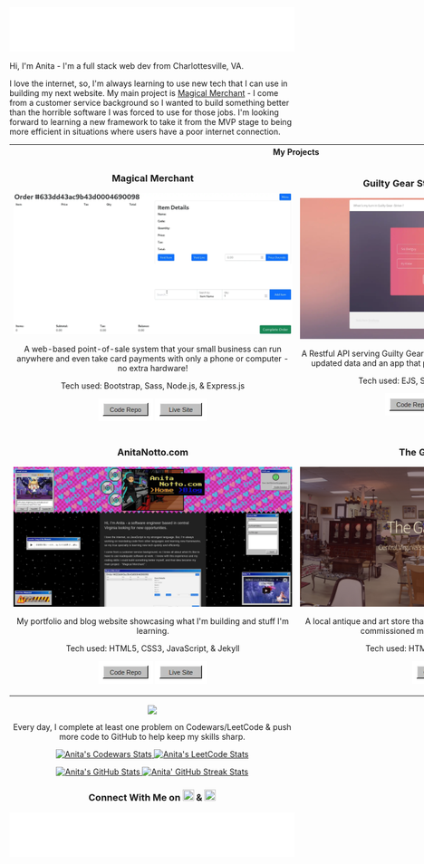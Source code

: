 <a href="#header"><img id="header" src="assets/header.svg"></a>
<br>
<p>Hi, I'm Anita - I'm a full stack web dev from Charlottesville, VA.</p>
<p>I love the internet, so, I'm always learning to use new tech that I can use in building my next website. My main project is <a href="https://magical-merchant.cyclic.app">Magical Merchant</a> - I come from a customer service background so I wanted to build something better than the horrible software I was forced to use for those jobs. I'm looking forward to learning a new framework to take it from the MVP stage to being more efficient in situations where users have a poor internet connection.</p>
<p></p>
<table style="width:1012px;">
  <th colspan="2">My Projects</th>
  <tr width="100%">
    <td width="50%" style="text-align: center;">
      <h3 align="center">Magical Merchant</h3>
      <a href="https://magical-merchant.cyclic.app" target="_blank"><img src="assets/mm.webp" alt="Magical Merchant Screenshot"></a>
      <p>A web-based point-of-sale system that your small business can run anywhere and even take card payments with only a phone or computer - no extra hardware!</p>
      <p>Tech used: Bootstrap, Sass, Node.js, & Express.js</p>
      <p align="center">
      <a href="https://github.com/anitanotto/magical-merchant" target="_blank"><img src="assets/repobutton.webp"></a>
      <a href="https://magical-merchant.cyclic.app" target="_blank"><img src="assets/sitebutton.webp"></a>
      </p>
    </td>
    <td width="50%" style="text-align: center;">
      <h3 align="center">Guilty Gear Strive Frame Data API</h3>
      <a href="https://ggst-framedata.onrender.com/" target="_blank"><img src="assets/gg.webp" alt="Guilty Gear API Screenshot"></a>
      <p>A Restful API serving Guilty Gear Strive frame data, plus a script to scrape updated data and an app that pulls data from the API and analyzes it.</p>
      <p>Tech used: EJS, Sass, Node.js, & Express.js</p>
      <p align="center">
      <a href="https://github.com/anitanotto/ggst-framedata"><img src="assets/repobutton.webp"></a>
      <a href="https://ggst-framedata.onrender.com/" target="_blank"><img src="assets/sitebutton.webp"></a>
      </p>
    </td>
  </tr>
  <tr width="100%">
    <td width="50%" style="text-align: center;">
      <h3 align="center">AnitaNotto.com</h3>
      <a href="https://anitanotto.com" target="_blank"><img src="assets/portfolio.webp" alt="Portfolio Site Screenshot"></a>
      <p>My portfolio and blog website showcasing what I'm building and stuff I'm learning.</p>
      <p>Tech used: HTML5, CSS3, JavaScript, & Jekyll</p>
      <p align="center">
      <a href="https://github.com/anitanotto/portfolio-2023" target="_blank"><img src="assets/repobutton.webp"></a>
      <a href="https://anitanotto.com" target="_blank"><img src="assets/sitebutton.webp"></a>
      </p>
    </td>
    <td width="50%" style="text-align: center;">
      <h3 align="center">The Gallery on 15</h3>
      <a href="https://github.com/anitanotto/the-gallery-on-15" target="_blank"><img src="assets/gallery-on-15.webp" alt="Gallery on 15 Site Screenshot"></a>
      <p>A local antique and art store that has been in business for over 30 years commissioned me to build their web page.</p>
      <p>Tech used: HTML5, CSS3, & JavaScript</p>
      <p align="center">
      <a href="https://github.com/anitanotto/the-gallery-on-15" target="_blank"><img src="assets/repobutton.webp"></a>
      </p>
    </td>
  </tr>
</table>

<p align="center"><img align="center" src="https://media.tenor.com/OiyTQG6pD1IAAAAM/rage-anime.gif"></p>
<p align="center">Every day, I complete at least one problem on Codewars/LeetCode & push more code to GitHub to help keep my skills sharp.</p>
<p align="center">
<a href="https://www.codewars.com/users/hammock-sleeper">
  <img style="width: 408px;" alt="Anita's Codewars Stats" src="https://clever-overshirt-ant.cyclic.app/api/?username=hammock-sleeper&card&customcolor=bg:2e3440_fg:0891b2_text:ffffff_logo:ffffff_stroke:ffffff" />
</a>
<a href="https://leetcode.com/anitanotto/">
  <img style="width: 408px;" alt="Anita's LeetCode Stats" src="https://leetcard.jacoblin.cool/anitanotto?theme=nord&width=503&height=226&border=0&radius=0" />
</a>
</p>
<p align="center">
<a href="#githubStats">
  <img style="width: 408px;" id="githubStats" alt="Anita's GitHub Stats" src="https://github-readme-stats-anitanotto.vercel.app/api?username=anitanotto&show_icons=true&hide=&count_private=true&title_color=0891b2&text_color=ffffff&icon_color=0891b2&bg_color=2e3440&hide_border=true&show_icons=true&card_width=503.5&border_radius=0" />
</a>
<a href="#githubStreak">
  <img style="width: 408px;" id="githubStreak" alt="Anita' GitHub Streak Stats" src="https://github-readme-streak-stats.herokuapp.com/?user=anitanotto&stroke=ffffff&background=2e3440&ring=0891b2&fire=0891b2&currStreakNum=ffffff&currStreakLabel=0891b2&sideNums=ffffff&sideLabels=ffffff&dates=ffffff&hide_border=true&card_width=503.5&hide_border=true&border_radius=0" />
</a>
</p>

<h3 align="center">Connect With Me on <a href="https://www.linkedin.com/in/anitanotto" target="_blank" rel="noreferrer"><img src="https://raw.githubusercontent.com/danielcranney/readme-generator/main/public/icons/socials/linkedin.svg" width="20" height="20" /></a> & <a href="https://www.twitter.com/anitanotto" target="_blank" rel="noreferrer"><img src="https://raw.githubusercontent.com/danielcranney/readme-generator/main/public/icons/socials/twitter.svg" width="20" height="20" /></a></h3>

<a href="#footer"><img id="footer" src="assets/footer.svg"></a>

